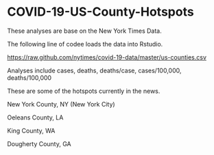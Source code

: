 # COVID-19-US-County-Hotspots

These analyses are base on the New York Times Data.

The following line of codee loads the data into Rstudio.

https://raw.github.com/nytimes/covid-19-data/master/us-counties.csv

Analyses include cases, deaths, deaths/case, cases/100,000, deaths/100,000 

These are some of the hotspots currently in the news.

New York County, NY (New York City)

Oeleans County, LA

King County, WA

Dougherty County, GA

